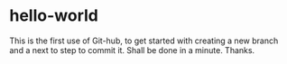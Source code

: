 # hello-world
This is the first use of Git-hub, to get started with creating a new branch and a next to step to commit it. 
Shall be done in a minute.
Thanks.
